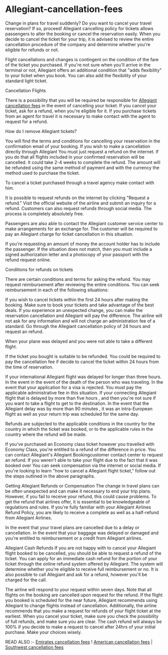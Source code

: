 # Allegiant-cancellation-fees
Change in plans for travel suddenly? Do you want to cancel your travel reservation? If so, proceed! Allegiant cancelling policy for tickets allows passengers to alter the booking or cancel the reservation easily. When you decide to cancel the ticket for your trip, it is advised to review the entire cancellation procedure of the company and determine whether you're eligible for refunds or not.

Flight cancellations and changes is contingent on the condition of the fare of the ticket you purchased. If you're not sure when you'll arrive in the terminal or not, Allegiant offers an additional condition that "adds flexibility" to your ticket when you book. You can also add the flexibility of your standard light ticket.

Cancellation Flights

There is a possibility that you will be required be responsible for <a href="https://buycheaptrip.com/allegiant-airlines-cancellation-policy/">Allegiant cancellation fees</a> in the event of cancelling your ticket. If you cancel your ticket, ask for a refund, when you're eligible for it. If you purchase tickets from an agent for travel it is necessary to make contact with the agent to request for a refund.

How do I remove Allegiant tickets?

You will find the terms and conditions for cancelling your reservation in the confirmation email of your booking. If you wish to make a cancellation directly through Allegiant You must just request a refund on the internet. If you do that all flights included in your confirmed reservation will be cancelled. It could take 2-4 weeks to complete the refund. The amount will be refunded using the same method of payment and with the currency the method used to purchase the ticket.

To cancel a ticket purchased through a travel agency make contact with him.

It is possible to request refunds on the internet by clicking "Request a refund." Visit the official website of the airline and submit an inquiry for a refund. Customers can also request refunds through social media. The process is completely absolutely free.

Passengers are also able to contact the Allegiant customer service center to make arrangements for an exchange for. The customer will be required to pay an Allegiant charge for ticket cancellation in this situation.

If you're requesting an amount of money the account holder has to include the passenger. If the situation does not match, then you must include a signed authorization letter and a photocopy of your passport with the refund request online.

Conditions for refunds on tickets

There are certain conditions and terms for asking the refund. You may request reimbursement after reviewing the entire conditions. You can seek reimbursement in each of the following situations:

If you wish to cancel tickets within the first 24 hours after making the booking. Make sure to book your tickets and take advantage of the best deals. If you experience an unexpected change, you can make the reservation cancellation and Allegiant will pay the difference. The airline will not ask for any information and will not charge an administration fee of a standard. Go through the Allegiant cancellation policy of 24 hours and request an refund.

When your plane was delayed and you were not able to take a different flight.

If the ticket you bought is suitable to be refunded. You could be required to pay the cancellation fee if decide to cancel the ticket within 24 hours from the time of reservation.

If your international Allegiant flight was delayed for longer than three hours. In the event in the event of the death of the person who was traveling. In the event that your application for a visa is rejected. You must pay the applicable administrative fee in this situation. If your connecting Allegiant flight that is delayed by more than five hours , and then you're not sure if you want to take a flight to get to the destination. In the event that the Allegiant delay was by more than 90 minutes , it was an intra-European flight as well as your return trip was scheduled for the same day.

Refunds are subjected to the applicable conditions in the country for the country in which the ticket was booked, or to the applicable rules in the country where the refund will be made.

If you've purchased an Economy class ticket however you travelled with Economy Class, you're entitled to a refund of the difference in price. You can contact Allegiant's Allegiant Bookingcustomer contact center to request an refund. If you weren't able to take your flight due to the fact that it was booked over You can seek compensation via the internet or social media. If you're looking to learn "how to cancel a Allegiant flight ticket," follow out the steps outlined in the above paragraphs.

Getting Allegiant Refunds or Compensation The change in travel plans can be often unexpected and can make it necessary to end your trip plans. However, if you fail to receive your refund, this could cause problems. To get the refund that airlines offer, it is essential to be knowledgeable of regulations and rules. If you're fully familiar with your Allegiant Airlines Refund Policy, you are likely to receive a complete as well as a half-refund from Allegiant Airlines.

In the event that your travel plans are cancelled due to a delay or cancellation. In the event that your baggage was delayed or damaged and you're entitled to reimbursement or a credit from Allegiant airlines.

Allegiant Cash Refunds If you are not happy with to cancel your Allegiant flight booked to be cancelled, you should be able to request a refund of the ticket. You can apply for an immediate cash refund for the portion of your ticket through the online refund system offered by Allegiant. The system will determine whether you're eligible to receive full reimbursement or no. It is also possible to call Allegiant and ask for a refund, however you'll be charged for the call.

The airline will respond to your request within seven days. Note that all flights on the booking are cancelled upon request for the refund. If the flight you booked is scheduled for the near future, Allegiant recommends using Allegiant to change flights instead of cancellation. Additionally, the airline recommends that you make a request for refunds of your flight ticket at the earliest. When you cancel your ticket, make sure you check the possibility of full refunds, and make sure you are clear. The cash refund will always be 100% if you decide to make a request to cancel after 24hrs of your initial purchase. Make your choices wisely.

READ ALSO :- <a href="https://buycheaptrip.com/emirates-airlines-cancellation-and-refund-policy/">Emirates cancellation fees</a> ! <a href="https://buycheaptrip.com/american-airlines-cancellation-and-refund-policy/">American cancellation fees</a> | <a href="https://buycheaptrip.com/southwest-airlines-cancellation-policy/">Southwest cancellation fees</a>
